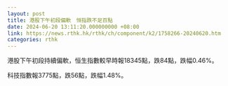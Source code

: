 ```yaml
---
layout: post
title: 港股下午初段偏軟　恒指跌不足百點
date: 2024-06-20 13:11:20.000000000 +08:00
link: https://news.rthk.hk/rthk/ch/component/k2/1758266-20240620.htm
categories: rthk
---
```


港股下午初段持續偏軟，恒生指數較早時報18345點，跌84點，跌幅0.46%。

科技指數報3775點，跌56點，跌幅1.48%。
